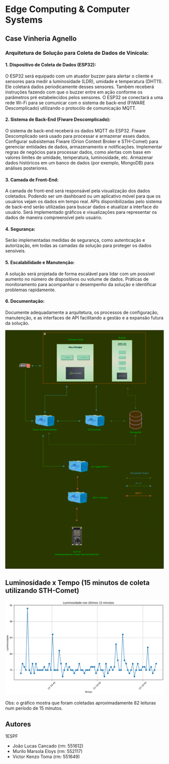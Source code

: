 # Edge Computing & Computer Systems

## Case Vinheria Agnello

### Arquitetura de Solução para Coleta de Dados de Vinícola:

#### 1. Dispositivo de Coleta de Dados (ESP32):

O ESP32 será equipado com um atuador buzzer para alertar o cliente e sensores para medir a luminosidade (LDR), umidade e temperatura (DHT11).
Ele coletará dados periodicamente desses sensores. Também receberá instruções fazendo com que o buzzer entre em ação conforme os parâmetros pré estabelecidos pelos sensores.
O ESP32 se conectará a uma rede Wi-Fi para se comunicar com o sistema de back-end (FIWARE Descomplicado) utilizando o protocólo de comunicação MQTT.

#### 2. Sistema de Back-End (Fiware Descomplicado):

O sistema de back-end receberá os dados MQTT do ESP32.
Fiware Descomplicado será usado para processar e armazenar esses dados.
Configurar subsistemas Fiware (Orion Context Broker e STH-Comet) para gerenciar entidades de dados, armazenamento e notificações.
Implementar regras de negócios para processar dados, como alertas com base em valores limites de umidade, temperatura, luminosidade, etc.
Armazenar dados históricos em um banco de dados (por exemplo, MongoDB) para análises posteriores.
#### 3. Camada de Front-End:

A camada de front-end será responsável pela visualização dos dados coletados.
Podendo ser um dashboard ou um aplicativo móvel para que os usuários vejam os dados em tempo real.
APIs disponibilizadas pelo sistema de back-end serão utilizadas para buscar dados e atualizar a interface do usuário.
Será implementado gráficos e visualizações para representar os dados de maneira compreensível pelo usuário.
#### 4. Segurança:

Serão implementadas medidas de segurança, como autenticação e autorização, em todas as camadas da solução para proteger os dados sensíveis.
#### 5. Escalabilidade e Manutenção:

A solução será projetada de forma escalável para lidar com um possível aumento no número de dispositivos ou volume de dados.
Práticas de monitoramento para acompanhar o desempenho da solução e identificar problemas rapidamente.
#### 6. Documentação:

Documente adequadamente a arquitetura, os processos de configuração, manutenção, e as interfaces de API facilitando a gestão e a expansão futura da solução.

<img style="width: 600px;diplay:flex;justify-content:center;" src="./img/Captura de tela 2023-09-29 175440.png">

<br>

## Luminosidade x Tempo (15 minutos de coleta utilizando STH-Comet)

<img src="./img//grafico-luminosidade-15.png">

Obs: o gráfico mostra que foram coletadas aproximadamente 82 leituras num período de 15 minutos.



## Autores

1ESPF

- João Lucas Cancado (rm: 551612)
- Murilo Marsola Eloys (rm: 552117)
- Victor Kenzo Toma (rm: 551649)

